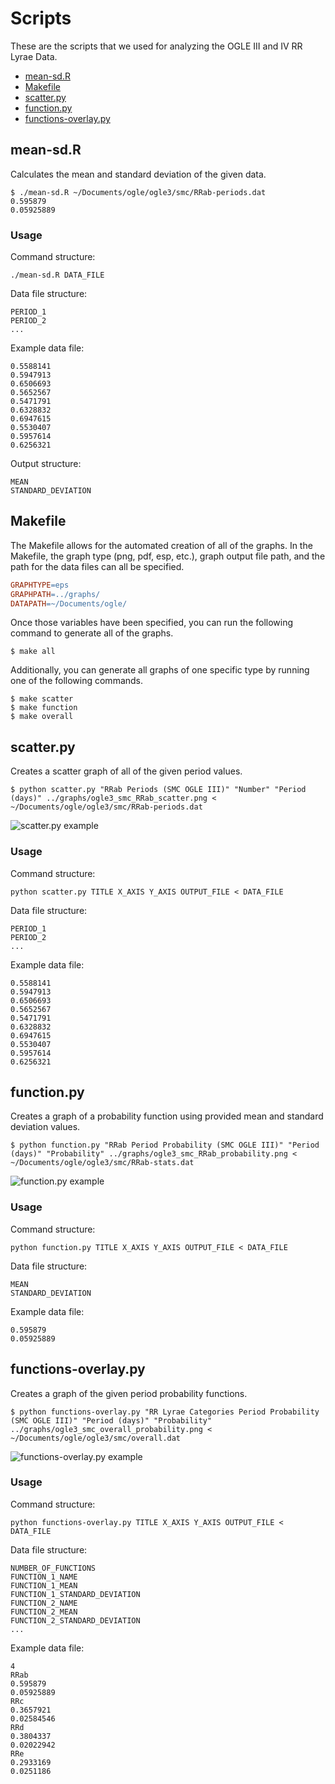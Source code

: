 # Scripts
These are the scripts that we used for analyzing the OGLE III and IV RR Lyrae Data.

* [mean-sd.R](#mean-sdr)
* [Makefile](#makefile)
* [scatter.py](#scatterpy)
* [function.py](#functionpy)
* [functions-overlay.py](#functions-overlaypy)

## mean-sd.R
Calculates the mean and standard deviation of the given data.

```
$ ./mean-sd.R ~/Documents/ogle/ogle3/smc/RRab-periods.dat
0.595879 
0.05925889
```

### Usage
Command structure:

```
./mean-sd.R DATA_FILE
```

Data file structure:

```
PERIOD_1
PERIOD_2
...
```

Example data file:

```
0.5588141
0.5947913
0.6506693
0.5652567
0.5471791
0.6328832
0.6947615
0.5530407
0.5957614
0.6256321
```

Output structure:

```
MEAN
STANDARD_DEVIATION
```

## Makefile
The Makefile allows for the automated creation of all of the graphs. In the Makefile, the graph type (png, pdf, esp, etc.), graph output file path, and the path for the data files can all be specified.

```Makefile
GRAPHTYPE=eps
GRAPHPATH=../graphs/
DATAPATH=~/Documents/ogle/
```

Once those variables have been specified, you can run the following command to generate all of the graphs.

```
$ make all
```

Additionally, you can generate all graphs of one specific type by running one of the following commands.

```
$ make scatter
$ make function
$ make overall
```

## scatter.py
Creates a scatter graph of all of the given period values.

```
$ python scatter.py "RRab Periods (SMC OGLE III)" "Number" "Period (days)" ../graphs/ogle3_smc_RRab_scatter.png < ~/Documents/ogle/ogle3/smc/RRab-periods.dat
```

![scatter.py example](../graphs/ogle3_smc_RRab_scatter.png)

### Usage
Command structure:

```
python scatter.py TITLE X_AXIS Y_AXIS OUTPUT_FILE < DATA_FILE
```

Data file structure:

```
PERIOD_1
PERIOD_2
...
```

Example data file:

```
0.5588141
0.5947913
0.6506693
0.5652567
0.5471791
0.6328832
0.6947615
0.5530407
0.5957614
0.6256321
```

## function.py
Creates a graph of a probability function using provided mean and standard deviation values.

```
$ python function.py "RRab Period Probability (SMC OGLE III)" "Period (days)" "Probability" ../graphs/ogle3_smc_RRab_probability.png < ~/Documents/ogle/ogle3/smc/RRab-stats.dat
```

![function.py example](../graphs/ogle3_smc_RRab_probability.png)

### Usage
Command structure:

```
python function.py TITLE X_AXIS Y_AXIS OUTPUT_FILE < DATA_FILE
```

Data file structure:

```
MEAN
STANDARD_DEVIATION
```

Example data file:

```
0.595879
0.05925889
```

## functions-overlay.py
Creates a graph of the given period probability functions.

```
$ python functions-overlay.py "RR Lyrae Categories Period Probability (SMC OGLE III)" "Period (days)" "Probability" ../graphs/ogle3_smc_overall_probability.png < ~/Documents/ogle/ogle3/smc/overall.dat
```

![functions-overlay.py example](../graphs/ogle3_smc_overall_probability.png)

### Usage
Command structure:

```
python functions-overlay.py TITLE X_AXIS Y_AXIS OUTPUT_FILE < DATA_FILE
```

Data file structure:

```
NUMBER_OF_FUNCTIONS
FUNCTION_1_NAME
FUNCTION_1_MEAN
FUNCTION_1_STANDARD_DEVIATION
FUNCTION_2_NAME
FUNCTION_2_MEAN
FUNCTION_2_STANDARD_DEVIATION
...
```
Example data file:

```
4
RRab
0.595879
0.05925889
RRc
0.3657921
0.02584546
RRd
0.3804337
0.02022942
RRe
0.2933169
0.0251186
```
